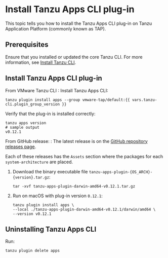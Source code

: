 # Install Tanzu Apps CLI plug-in

This topic tells you how to install the Tanzu Apps CLI plug-in on Tanzu Application Platform (commonly known as TAP).

## Prerequisites

Ensure that you installed or updated the core Tanzu CLI. For more information, see
[Install Tanzu CLI](../../../install-tanzu-cli.hbs.md#install-cli).

## Install Tanzu Apps CLI plug-in

From VMware Tanzu CLI
: Install Tanzu Apps CLI:

  ```console
  tanzu plugin install apps --group vmware-tap/default:{{ vars.tanzu-cli.plugin_group_version }}
  ```

  Verify that the plug-in is installed correctly:

  ```console
  tanzu apps version
  # sample output
  v0.12.1
  ```

From GitHub release:
: The latest release is on the [GitHub repository releases page](https://github.com/vmware-tanzu/apps-cli-plugin/releases).

  Each of these releases has the `Assets` section where the packages for each `system-architecture`
  are placed.

  1. Download the binary executable file `tanzu-apps-plugin-{OS_ARCH}-{version}.tar.gz`:

       ```console
       tar -xvf tanzu-apps-plugin-darwin-amd64-v0.12.1.tar.gz
       ```

  2. Run on macOS with plug-in version `0.12.1`:

        ```console
        tanzu plugin install apps \
        --local ./tanzu-apps-plugin-darwin-amd64-v0.12.1/darwin/amd64 \
        --version v0.12.1
        ```

## Uninstalling Tanzu Apps CLI

Run:

```console
tanzu plugin delete apps
```
